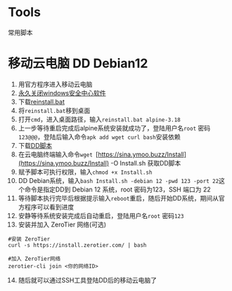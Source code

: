 # Tools
常用脚本

# 移动云电脑 DD Debian12
1. 用官方程序进入移动云电脑
2. [永久关闭windows安全中心软件](http://icloud.zxxoo.work:5244/d/iCloud/Share/%E8%A3%85%E6%9C%BA%E5%BF%85%E5%A4%87/DefenderRemover.exe?sign=SVIVxCeBB_hEW-5ZzOC16qHa_4bZ7L2YrYGTaVOso8M=:0)
3. 下载[reinstall.bat](https://sina.ymoo.buzz/reInstall)
4. 将`reinstall.bat`移到桌面
5. 打开`cmd`，进入桌面路径，输入`reinstall.bat alpine-3.18`
6. 上一步等待重启完成后alpine系统安装就成功了，登陆用户名`root` 密码`123@@@`，登陆后输入命令`apk add wget curl bash`安装依赖
7. 下载[DD脚本](https://sina.ymoo.buzz/Install)
8. 在云电脑终端输入命令`wget `[https://sina.ymoo.buzz/Install](https://sina.ymoo.buzz/Install) -O Install.sh 获取DD脚本
9. 赋予脚本可执行权限，输入`chmod +x Install.sh`
10. DD Debian系统，输入`bash Install.sh -debian 12 -pwd 123 -port 22`这个命令是指定DD到 Debian 12 系统，root 密码为123，SSH 端口为 22
11. 等待脚本执行完毕后根据提示输入`reboot`重启，随后开始DD系统，期间从官方程序可以看到进度
12. 安静等待系统安装完成后自动重启，登陆用户名`root` 密码`123`
13. 安装并加入 ZeroTier 网络(可选)

```Plain Text
#安装 ZeroTier
curl -s https://install.zerotier.com/ | bash

#加入 ZeroTier网络
zerotier-cli join <你的网络ID>
```
14. 随后就可以通过SSH工具登陆DD后的移动云电脑了
